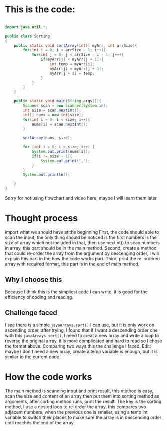 # This is the code:

```java

import java.util.*;

public class Sorting
{
    public static void sortArray(int[] myArr, int arrSize){
        for(int i = 0; i < arrSize - 1; i++){
            for(int j = 0; j < arrSize - i - 1; j++){
                if(myArr[j] < myArr[j + 1]){
                    int temp = myArr[j];
                    myArr[j] = myArr[j + 1];
                    myArr[j + 1] = temp;
                }
            }
        }
    }

    public static void main(String args[]){
        Scanner scan = new Scanner(System.in);
        int size = scan.nextInt();
        int[] nums = new int[size];
        for(int i = 0; i < size; i++){
            nums[i] = scan.nextInt();
        }

        sortArray(nums, size);

        for (int i = 0; i < size; i++) {
            System.out.print(nums[i]);
            if(i != size - 1){
                System.out.print(",");
            }
        }
        System.out.println();

    }
}
```

Sorry for not using flowchart and video here, maybe I will learn them later

# Thought process
import what we should have at the beginning
First, the code should able to scan the input, the only thing should be noticed is the first numbers is the size of array which not included in that, then use nextInt() to scan numbers in array, this part should be in the main method.
Second, create a method that could re-order the array from the argument by descenging order, I will explain this part in the how the code works part.
Third, print the re-ordered array with required format, this part is in the end of main method.

## Why I choose this
Because I think this is the simpliest code I can write, it is good for the efficiency of coding and reading.

## Challenge faced
I see there is a simple ```javaArrays.sort()``` I can use, but it is only work on ascending order, after trying, I found that if I want a descending order one with this ```javaArrays.sort()```, 
I need to creat a new array and write a loop to reverse the original array, it is more complicated and hard to read so I chose the format above. Comparing two ways this the challenge I faced.
Edit: maybe I don't need a new array, create a temp variable is enough, but it is similar to the current code.

# How the code works
The main method is scanning input and print result, this method is easy, scan the size and content of an array then put them into sorting method as arguments, after sorting method runs, print the result.
The key is the sorting method, I use a nested loop to re-order the array, this compares two adjacent numbers, when the previous one is smaller, using a temp int variable to switch their places to make sure the array is in descending order 
until reaches the end of the array.
